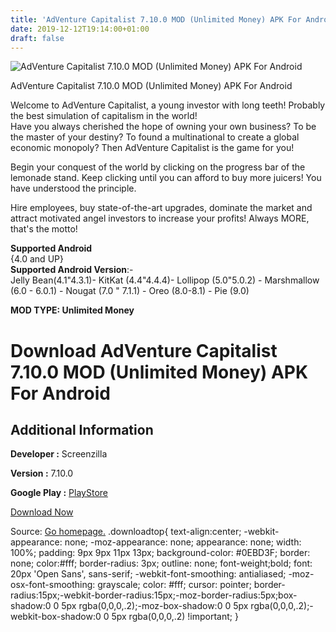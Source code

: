 ```yaml
---
title: 'AdVenture Capitalist 7.10.0 MOD (Unlimited Money) APK For Android'
date: 2019-12-12T19:14:00+01:00
draft: false
---
```


![AdVenture Capitalist 7.10.0 MOD (Unlimited Money) APK For Android](https://i0.wp.com/apkhome.net/wp-content/uploads/2019/12/AdVenture-Capitalist.png "AdVenture Capitalist 7.10.0 MOD (Unlimited Money) APK For Android")

  

AdVenture Capitalist 7.10.0 MOD (Unlimited Money) APK For Android

Welcome to AdVenture Capitalist, a young investor with long teeth! Probably the best simulation of capitalism in the world!  
Have you always cherished the hope of owning your own business? To be the master of your destiny? To found a multinational to create a global economic monopoly? Then AdVenture Capitalist is the game for you!

Begin your conquest of the world by clicking on the progress bar of the lemonade stand. Keep clicking until you can afford to buy more juicers! You have understood the principle.

Hire employees, buy state-of-the-art upgrades, dominate the market and attract motivated angel investors to increase your profits! Always MORE, that's the motto!

**Supported Android**  
{4.0 and UP}  
**Supported Android Version**:-  
Jelly Bean(4.1"4.3.1)- KitKat (4.4"4.4.4)- Lollipop (5.0"5.0.2) - Marshmallow (6.0 - 6.0.1) - Nougat (7.0 " 7.1.1) - Oreo (8.0-8.1) - Pie (9.0)

**MOD TYPE: Unlimited Money**

Download AdVenture Capitalist 7.10.0 MOD (Unlimited Money) APK For Android
==========================================================================

Additional Information
----------------------

**Developer :** Screenzilla

**Version :** 7.10.0

**Google Play :** [PlayStore](https://play.google.com/store/apps/details?id=com.kongregate.mobile.adventurecapitalist.google)

  

[Download Now](https://store4app.co/post/adventure-capitalist-7-10-0-mod-unlimited-money-apk-for-android_1576172306)

  
Source: [Go homepage.](https://store4app.co/post/adventure-capitalist-7-10-0-mod-unlimited-money-apk-for-android_1576172306) .downloadtop{ text-align:center; -webkit-appearance: none; -moz-appearance: none; appearance: none; width: 100%; padding: 9px 9px 11px 13px; background-color: #0EBD3F; border: none; color:#fff; border-radius: 3px; outline: none; font-weight;bold; font: 20px 'Open Sans', sans-serif; -webkit-font-smoothing: antialiased; -moz-osx-font-smoothing: grayscale; color: #fff; cursor: pointer; border-radius:15px;-webkit-border-radius:15px;-moz-border-radius:5px;box-shadow:0 0 5px rgba(0,0,0,.2);-moz-box-shadow:0 0 5px rgba(0,0,0,.2);-webkit-box-shadow:0 0 5px rgba(0,0,0,.2) !important; }